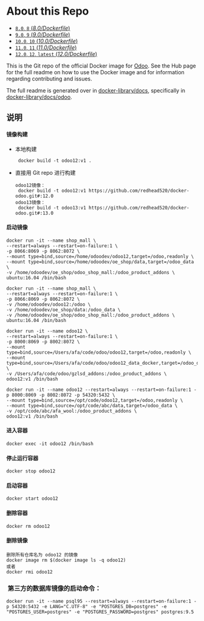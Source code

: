 About this Repo
======

-	[`8.0`, `8` (*8.0/Dockerfile*)](https://github.com/rwsdigital/odoo-docker/blob/master/8.0/Dockerfile)
-	[`9.0`, `9` (*9.0/Dockerfile*)](https://github.com/rwsdigital/odoo-docker/blob/master/9.0/Dockerfile)
-	[`10.0`, `10` (*10.0/Dockerfile*)](https://github.com/rwsdigital/odoo-docker/blob/master/10.0/Dockerfile)
-	[`11.0`, `11` (*11.0/Dockerfile*)](https://github.com/rwsdigital/odoo-docker/blob/master/11.0/Dockerfile)
-	[`12.0`, `12`, `latest` (*12.0/Dockerfile*)](https://github.com/rwsdigital/odoo-docker/blob/master/12.0/Dockerfile)

This is the Git repo of the official Docker image for [Odoo](https://registry.hub.docker.com/_/odoo/). See the Hub page for the full readme on how to use the Docker image and for information regarding contributing and issues.

The full readme is generated over in [docker-library/docs](https://github.com/docker-library/docs), specifically in [docker-library/docs/odoo](https://github.com/docker-library/docs/tree/master/odoo).


## 说明
#### 镜像构建
 - 本地构建
	 ```
	  docker build -t odoo12:v1 .
	 ```
 - 直接用 Git repo 进行构建
	 ```
	 odoo12镜像：
	  docker build -t odoo12:v1 https://github.com/redhead520/docker-odoo.git#:12.0
	odoo13镜像：
	  docker build -t odoo13:v1 https://github.com/redhead520/docker-odoo.git#:13.0
	 ```

#### 启动镜像
```
docker run -it --name shop_mall \
--restart=always --restart=on-failure:1 \
-p 8066:8069 -p 8062:8072 \
--mount type=bind,source=/home/odoodev/odoo12,target=/odoo,readonly \
--mount type=bind,source=/home/odoodev/oe_shop/data,target=/odoo_data \
-v /home/odoodev/oe_shop/odoo_shop_mall:/odoo_product_addons \
ubuntu:16.04 /bin/bash 
```
```
docker run -it --name shop_mall \
--restart=always --restart=on-failure:1 \
-p 8066:8069 -p 8062:8072 \
-v /home/odoodev/odoo12:/odoo \
-v /home/odoodev/oe_shop/data:/odoo_data \
-v /home/odoodev/oe_shop/odoo_shop_mall:/odoo_product_addons \
ubuntu:16.04 /bin/bash 
```

```
docker run -it --name odoo12 \
--restart=always --restart=on-failure:1 \
-p 8000:8069 -p 8002:8072 \
--mount type=bind,source=/Users/afa/code/odoo/odoo12,target=/odoo,readonly \
--mount type=bind,source=/Users/afa/code/odoo/odoo12_data_docker,target=/odoo_data \
-v /Users/afa/code/odoo/gzlsd_addons:/odoo_product_addons \
odoo12:v1 /bin/bash
```
```
docker run -it --name odoo12 --restart=always --restart=on-failure:1 -p 8000:8069 -p 8002:8072 -p 54320:5432 \
--mount type=bind,source=/opt/code/odoo12,target=/odoo,readonly \
--mount type=bind,source=/opt/code/abc/data,target=/odoo_data \
-v /opt/code/abc/afa_wool:/odoo_product_addons \
odoo12:v1 /bin/bash
```

#### 进入容器
```
docker exec -it odoo12 /bin/bash
```
#### 停止运行容器
```
docker stop odoo12
```
#### 启动容器
```
docker start odoo12
```

#### 删除容器
```
docker rm odoo12
```

#### 删除镜像
```
删除所有仓库名为 odoo12 的镜像
docker image rm $(docker image ls -q odoo12)
或者
docker rmi odoo12
```
###  第三方的数据库镜像的启动命令：
```
docker run -it --name psql95 --restart=always --restart=on-failure:1 -p 54320:5432 -e LANG="C.UTF-8" -e "POSTGRES_DB=postgres" -e "POSTGRES_USER=postgres" -e "POSTGRES_PASSWORD=postgres" postgres:9.5
```